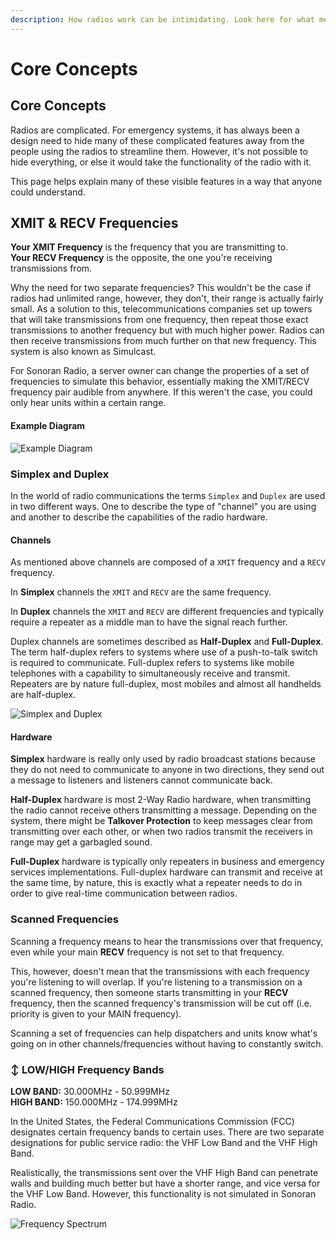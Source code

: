 ```yaml
---
description: How radios work can be intimidating. Look here for what means what.
---
```


# Core Concepts

## Core Concepts <a href="#core-concepts" id="core-concepts"></a>

Radios are complicated. For emergency systems, it has always been a design need to hide many of these complicated features away from the people using the radios to streamline them. However, it's not possible to hide everything, or else it would take the functionality of the radio with it.

This page helps explain many of these visible features in a way that anyone could understand.

## XMIT & RECV Frequencies <a href="#xmit-recv-frequencies" id="xmit-recv-frequencies"></a>

**Your XMIT Frequency** is the frequency that you are transmitting to.\
**Your RECV Frequency** is the opposite, the one you're receiving transmissions from.

Why the need for two separate frequencies? This wouldn't be the case if radios had unlimited range, however, they don't, their range is actually fairly small. As a solution to this, telecommunications companies set up towers that will take transmissions from one frequency, then repeat those exact transmissions to another frequency but with much higher power. Radios can then receive transmissions from much further on that new frequency. This system is also known as Simulcast.

For Sonoran Radio, a server owner can change the properties of a set of frequencies to simulate this behavior, essentially making the XMIT/RECV frequency pair audible from anywhere. If this weren't the case, you could only hear units within a certain range.

#### Example Diagram <a href="#example-diagram" id="example-diagram"></a>

![Example Diagram](../../../.gitbook/assets/Radio\_Diagram.png)

### Simplex and Duplex <a href="#simplex-and-duplex" id="simplex-and-duplex"></a>

In the world of radio communications the terms `Simplex` and `Duplex` are used in two different ways. One to describe the type of "channel" you are using and another to describe the capabilities of the radio hardware.

#### Channels <a href="#channels" id="channels"></a>

As mentioned above channels are composed of a `XMIT` frequency and a `RECV` frequency.

In **Simplex** channels the `XMIT` and `RECV` are the same frequency.

In **Duplex** channels the `XMIT` and `RECV` are different frequencies and typically require a repeater as a middle man to have the signal reach further.

Duplex channels are sometimes described as **Half-Duplex** and **Full-Duplex**. The term half-duplex refers to systems where use of a push-to-talk switch is required to communicate. Full-duplex refers to systems like mobile telephones with a capability to simultaneously receive and transmit. Repeaters are by nature full-duplex, most mobiles and almost all handhelds are half-duplex.

![Simplex and Duplex](../../../.gitbook/assets/Radio\_simplex-duplex.jpg)

#### Hardware <a href="#hardware" id="hardware"></a>

**Simplex** hardware is really only used by radio broadcast stations because they do not need to communicate to anyone in two directions, they send out a message to listeners and listeners cannot communicate back.

**Half-Duplex** hardware is most 2-Way Radio hardware, when transmitting the radio cannot receive others transmitting a message. Depending on the system, there might be **Talkover Protection** to keep messages clear from transmitting over each other, or when two radios transmit the receivers in range may get a garbagled sound.

**Full-Duplex** hardware is typically only repeaters in business and emergency services implementations. Full-duplex hardware can transmit and receive at the same time, by nature, this is exactly what a repeater needs to do in order to give real-time communication between radios.

### Scanned Frequencies <a href="#scanned-frequencies" id="scanned-frequencies"></a>

Scanning a frequency means to hear the transmissions over that frequency, even while your main **RECV** frequency is not set to that frequency.

This, however, doesn't mean that the transmissions with each frequency you're listening to will overlap. If you're listening to a transmission on a scanned frequency, then someone starts transmitting in your **RECV** frequency, then the scanned frequency's transmission will be cut off (i.e. priority is given to your MAIN frequency).

Scanning a set of frequencies can help dispatchers and units know what's going on in other channels/frequencies without having to constantly switch.

### ↕️ LOW/HIGH Frequency Bands <a href="#lowhigh-frequency-bands" id="lowhigh-frequency-bands"></a>

**LOW BAND:** 30.000MHz - 50.999MHz\
**HIGH BAND:** 150.000MHz - 174.999MHz

In the United States, the Federal Communications Commission (FCC) designates certain frequency bands to certain uses. There are two separate designations for public service radio: the VHF Low Band and the VHF High Band.

Realistically, the transmissions sent over the VHF High Band can penetrate walls and building much better but have a shorter range, and vice versa for the VHF Low Band. However, this functionality is not simulated in Sonoran Radio.

![Frequency Spectrum](../../../.gitbook/assets/Radio\_Spectrum-View.png)
